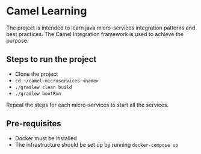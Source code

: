 # Camel Learning

The project is intended to learn java micro-services integration patterns and best practices. The Camel Integration framework is used to achieve the purpose.

## Steps to run the project
- Clone the project
- `cd ~/camel-microservices-<name>`
- `./gradlew clean build`
- `./gradlew bootRun`

Repeat the steps for each micro-services to start all the services.

## Pre-requisites
- Docker must be installed
- The infrastructure should be set up by running `docker-compose up`
